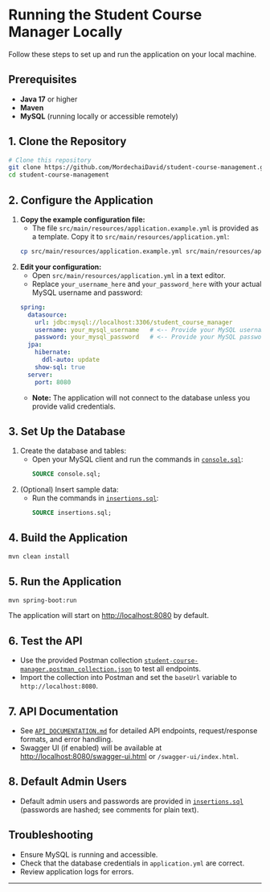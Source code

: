 # Running the Student Course Manager Locally

Follow these steps to set up and run the application on your local machine.

## Prerequisites
- **Java 17** or higher
- **Maven**
- **MySQL** (running locally or accessible remotely)

## 1. Clone the Repository
```bash
# Clone this repository
git clone https://github.com/MordechaiDavid/student-course-management.git
cd student-course-management
```

## 2. Configure the Application
1. **Copy the example configuration file:**
   - The file `src/main/resources/application.example.yml` is provided as a template. Copy it to `src/main/resources/application.yml`:
   ```bash
   cp src/main/resources/application.example.yml src/main/resources/application.yml
   ```
2. **Edit your configuration:**
   - Open `src/main/resources/application.yml` in a text editor.
   - Replace `your_username_here` and `your_password_here` with your actual MySQL username and password:
   ```yaml
   spring:
     datasource:
       url: jdbc:mysql://localhost:3306/student_course_manager
       username: your_mysql_username   # <-- Provide your MySQL username
       password: your_mysql_password   # <-- Provide your MySQL password
     jpa:
       hibernate:
         ddl-auto: update
       show-sql: true
     server:
       port: 8080
   ```
   - **Note:** The application will not connect to the database unless you provide valid credentials.

## 3. Set Up the Database
1. Create the database and tables:
   - Open your MySQL client and run the commands in [`console.sql`](console.sql):
     ```sql
     SOURCE console.sql;
     ```
2. (Optional) Insert sample data:
   - Run the commands in [`insertions.sql`](insertions.sql):
     ```sql
     SOURCE insertions.sql;
     ```

## 4. Build the Application
```bash
mvn clean install
```

## 5. Run the Application
```bash
mvn spring-boot:run
```
The application will start on [http://localhost:8080](http://localhost:8080) by default.

## 6. Test the API
- Use the provided Postman collection [`student-course-manager.postman_collection.json`](student-course-manager.postman_collection.json) to test all endpoints.
- Import the collection into Postman and set the `baseUrl` variable to `http://localhost:8080`.

## 7. API Documentation
- See [`API_DOCUMENTATION.md`](API_DOCUMENTATION.md) for detailed API endpoints, request/response formats, and error handling.
- Swagger UI (if enabled) will be available at [http://localhost:8080/swagger-ui.html](http://localhost:8080/swagger-ui.html) or `/swagger-ui/index.html`.

## 8. Default Admin Users
- Default admin users and passwords are provided in [`insertions.sql`](insertions.sql) (passwords are hashed; see comments for plain text).

## Troubleshooting
- Ensure MySQL is running and accessible.
- Check that the database credentials in `application.yml` are correct.
- Review application logs for errors.

---
